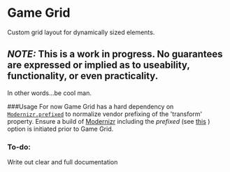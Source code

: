 Game Grid
=========

Custom grid layout for dynamically sized elements.

## _NOTE:_ This is a work in progress. No guarantees are expressed or implied as to useability, functionality, or even practicality.
In other words...be cool man.

###Usage
For now Game Grid has a hard dependency on [`Modernizr.prefixed`](http://modernizr.com/docs/#prefixed) to normalize vendor prefixing of the 'transform' property. Ensure a build of [Modernizr](http://modernizr.com) including the _prefixed_ (see [this](http://modernizr.com/download/#-backgroundsize-opacity-cssanimations-csstransforms-csstransforms3d-csstransitions-shiv-cssclasses-prefixed-teststyles-testprop-testallprops-prefixes-domprefixes) ) option is initiated prior to Game Grid.


### To-do:
Write out clear and full documentation
